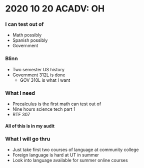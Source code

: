 # 2020 10 20 ACADV: OH

### I can test out of
- Math possibly
- Spanish possibly
- Government

### Blinn
- Two semester US history
- Government 312L is done 
  - GOV 310L is what I want

### What I need
- Precalculus is the first math can test out of
- Nine hours science tech part 1
- RTF 307


#### **All of this is in my audit**

### What I will go thru


- Just take first two courses of language at community college
- Foreign language is hard at UT in summer
- Look into language available for summer online courses